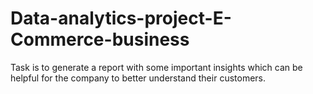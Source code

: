 # Data-analytics-project-E-Commerce-business
Task is to generate a report with some important insights which can be helpful for the company to better understand their customers.

